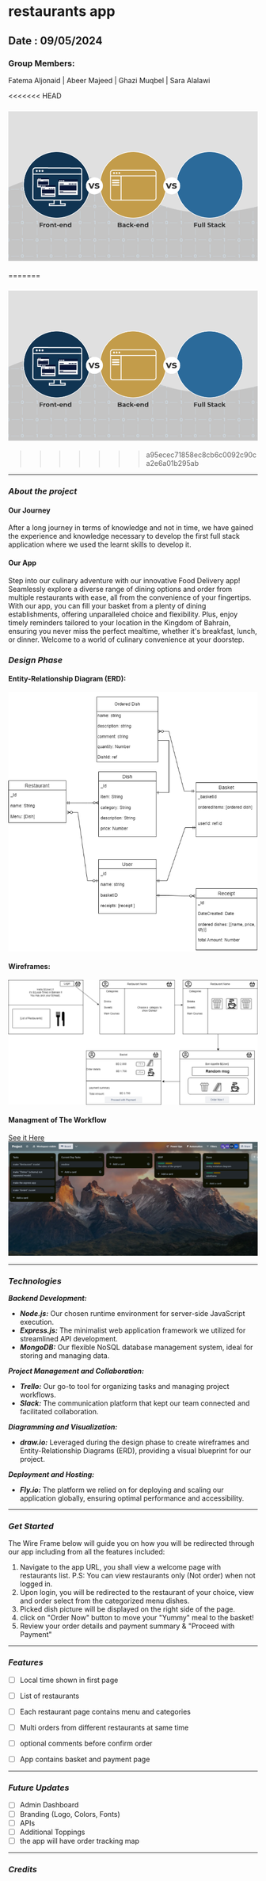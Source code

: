 # restaurants app 

## Date : 09/05/2024
### Group Members:
Fatema Aljonaid | Abeer Majeed | Ghazi Muqbel | Sara Alalawi

<<<<<<< HEAD

### ![alt text](image.png)
=======
### ![alt text](./images/image.png)
>>>>>>> a95ecec71858ec8cb6c0092c90ca2e6a01b295ab
***


### ***About the project***
#### Our Journey
 After a long journey in terms of knowledge and not in time, we have gained the experience and knowledge necessary to develop the first full stack application where we used the learnt skills to develop it.

#### Our App 
Step into our culinary adventure with our innovative Food Delivery app! Seamlessly explore a diverse range of dining options and order from multiple restaurants with ease, all from the convenience of your fingertips. With our app, you can fill your basket from a plenty of dining establishments, offering unparalleled choice and flexibility. Plus, enjoy timely reminders tailored to your location in the Kingdom of Bahrain, ensuring you never miss the perfect mealtime, whether it's breakfast, lunch, or dinner. Welcome to a world of culinary convenience at your doorstep.

### ***Design Phase***

#### Entity-Relationship Diagram (ERD):
![ERD](./images/erd4.drawio.png)

#### Wireframes:
![Wireframes](./images/appUI.drawio.png)

#### Managment of The Workflow
[See it Here](https://trello.com/b/TRVA5v78/project)
![Workflow](./images/sprint2.png)


___

### ***Technologies***
***Backend Development:***
- ***Node.js:*** Our chosen runtime environment for server-side JavaScript execution.
- ***Express.js:*** The minimalist web application framework we utilized for streamlined API development.
- ***MongoDB:*** Our flexible NoSQL database management system, ideal for storing and managing data.

***Project Management and Collaboration:***
- ***Trello:*** Our go-to tool for organizing tasks and managing project workflows.
- ***Slack:*** The communication platform that kept our team connected and facilitated collaboration.

***Diagramming and Visualization:***
- ***draw.io:*** Leveraged during the design phase to create wireframes and Entity-Relationship Diagrams (ERD), providing a visual blueprint for our project.

***Deployment and Hosting:***
- ***Fly.io:***  The platform we relied on for deploying and scaling our application globally, ensuring optimal performance and accessibility.

___

### ***Get Started***

The Wire Frame below will guide you on how you will be redirected through our app including from all the features included:

1. Navigate to the app URL, you shall view a welcome page with restaurants list. P.S: You can view restaurants only (Not order) when not logged in.
2. Upon login, you will be redirected to the restaurant of your choice, view and order select from the categorized menu dishes.
3. Picked dish picture will be displayed on the right side of  the page.
4. click on "Order Now" button to move your "Yummy" meal to the basket!
5. Review your order details and payment summary & "Proceed with Payment"

___
### ***Features***
- [ ] Local time shown in first page
- [ ] List of restaurants
- [ ] Each restaurant page contains menu and categories
- [ ] Multi orders from different restaurants at same time
- [ ] optional comments before confirm order
- [ ] App contains basket and payment page
      


___
### ***Future Updates***
- [ ] Admin Dashboard
- [ ] Branding (Logo, Colors, Fonts)
- [ ] APIs
- [ ] Additional Toppings
- [ ] the app will have order tracking map

___
### ***Credits***
